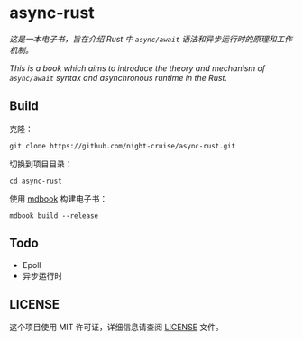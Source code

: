 # async-rust

*这是一本电子书，旨在介绍 Rust 中 `async/await` 语法和异步运行时的原理和工作机制。*

*This is a book which aims to introduce the theory and mechanism of `async/await` syntax and asynchronous runtime in the Rust.*



## Build

克隆：

```
git clone https://github.com/night-cruise/async-rust.git
```

切换到项目目录：

```
cd async-rust
```

使用 [mdbook](https://github.com/rust-lang/mdBook) 构建电子书：

```
mdbook build --release
```



## Todo

* Epoll
* 异步运行时



## LICENSE

这个项目使用 MIT 许可证，详细信息请查阅 [LICENSE](LICENSE) 文件。